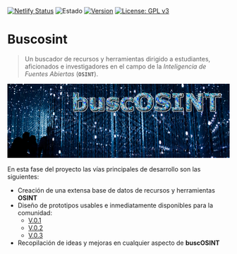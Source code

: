[![Netlify Status](https://api.netlify.com/api/v1/badges/0eeb3906-f3d9-44d6-8751-ee2dd7d6990f/deploy-status)](https://buscosint.netlify.app/)
![Estado](https://img.shields.io/badge/-Trabajo%20en%20proceso-orange.svg)
[![Version](https://img.shields.io/badge/buscOSINT-V.0.4-green)](https://buscosint.netlify.app/es/buscosintv0.4/buscosint04)
[![License: GPL v3](https://img.shields.io/badge/License-GPLv3-blue.svg)](https://www.gnu.org/licenses/gpl-3.0)

# Buscosint

> Un buscador de recursos y herramientas dirigido a estudiantes, aficionados e investigadores en el campo de la *Inteligencia de Fuentes Abiertas* (**`OSINT`**).

[![buscOSINT](img/buscosint.v1.banner.png)](https://buscosint.netlify.app/)

En esta fase del proyecto las vías principales de desarrollo son las siguientes:

- Creación de una extensa base de datos de recursos y herramientas **OSINT**
- Diseño de prototipos usables e inmediatamente disponibles para la comunidad:
  - [V.0.1](https://buscosint.netlify.app/es/buscosintv0.1/buscosint01)
  - [V.0.2](https://buscosint.netlify.app/es/buscosintv0.2/buscosint02)
  - [V.0.3](https://buscosint.netlify.app/es/buscosintv0.3/buscosint03)
- Recopilación de ideas y mejoras en cualquier aspecto de **buscOSINT**
